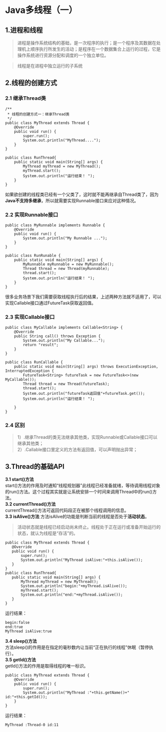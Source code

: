 # Java多线程（一）
## 1.进程和线程
> 进程是操作系统结构的基础，是一次程序的执行；是一个程序及其数据在处理机上顺序执行所发生的活动；是程序在一个数据集合上运行的过程，它是操作系统进行资源分配和调度的一个独立单位。

> 线程是在进程中独立运行的子系统

## 2.线程的创建方式
### 2.1 继承Thread类
 ```
 /**
  * 线程的创建方式一：继承Thread类
  */
 public class MyThread extends Thread {
     @Override
     public void run() {
         super.run();
         System.out.println("MyThread....");
     }
 }
 ```
```
public class RunThread{
    public static void main(String[] args) {
        MyThread myThread = new MyThread();
        myThread.start();
        System.out.println("运行结束！ ");
    }
}
```
如果欲创建的线程类已经有一个父类了，这时就不能再继承自Thread类了，因为**Java不支持多继承**，所以就需要实现Runnable接口来应对这种情况。
### 2.2 实现Runnable接口
```
public class MyRunnable implements Runnable {
    @Override
    public void run() {
        System.out.println("My Runnable ...");
    }
}
```
```
public class RunRunable {
    public static void main(String[] args) {
        MyRunnable myRunnable = new MyRunnable();
        Thread thread = new Thread(myRunnable);
        thread.start();
        System.out.println("运行结束！ ");
    }
}
```
很多业务场景下我们需要获取线程执行后的结果，上述两种方法就不适用了，可以实现Callable接口通过FutureTask获取返回值。
### 2.3 实现Callable接口
```
public class MyCallable implements Callable<String> {
    @Override
    public String call() throws Exception {
        System.out.println("My Callable...");
        return "result";
    }
}
```
```
public class RunCallable {
    public static void main(String[] args) throws ExecutionException, InterruptedException {
        FutureTask<String> futureTask = new FutureTask<>(new MyCallable());
        Thread thread = new Thread(futureTask);
        thread.start();
        System.out.println("futureTask返回值"+futureTask.get());
        System.out.println("运行结束！ ");

    }
}
```
### 2.4 区别
> 1）.继承Thread的类无法继承其他类，实现Runnable或Callable接口可以继承其他类；  
> 2）.Callable接口里定义的方法有返回值，可以声明抛出异常；

## 3.Thread的基础API
 **3.1 start()方法**  
 start()方法的作用及时通知“线程规划器”此线程已经准备就绪，等待调用线程对象的run()方法。这个过程其实就是让系统安排一个时间来调用Thread中的run()方法。  
 **3.2 currentThread()方法**  
 currentThread()方法可返回代码段正在被那个线程调用的信息。  
 **3.3 isAlive()方法**
 方法isAlive的功能是判断当前的线程是否处于**活动状态**。
 > 活动状态就是线程已经启动尚未终止。线程处于正在运行或准备开始运行的状态，就认为线程是“存活”的。
 ```
public class MyThread extends Thread {
    @Override
    public void run() {
        super.run();
        System.out.println("MyThread isAlive:"+this.isAlive());
    }
}
public class RunThread{
    public static void main(String[] args) {
        MyThread myThread = new MyThread();
        System.out.println("begin:"+myThread.isAlive());
        myThread.start();
        System.out.println("end:"+myThread.isAlive());
    }
}
```
运行结果：
```
begin:false
end:true
MyThread isAlive:true
```
**3.4 sleep()方法**  
方法sleep()的作用是在指定的毫秒数内让当前“正在执行的线程”休眠（暂停执行）。  
**3.5 getId()方法**  
getId()方法的作用是取得线程的唯一标识。
```
public class MyThread extends Thread {
    @Override
    public void run() {
        super.run();
        System.out.println("MyThread :"+this.getName()+" id:"+this.getId());
    }
}
```
运行结果：
```
MyThread :Thread-0 id:11
```

